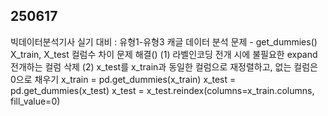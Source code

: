 ## 250617
빅데이터분석기사 실기 대비 : 유형1-유형3 캐글 데이터 분석 문제 - get_dummies() X_train, X_test 컬럼수 차이 문제 해결()
(1) 라벨인코딩 전개 시에 불필요한 expand 전개하는 컬럼 삭제
(2) x_test를 x_train과 동일한 컬럼으로 재정렬하고, 없는 컬럼은 0으로 채우기
x_train = pd.get_dummies(x_train)
x_test = pd.get_dummies(x_test)
x_test = x_test.reindex(columns=x_train.columns, fill_value=0)